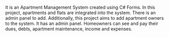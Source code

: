It is an Apartment Management System created using C# Forms. In this project, apartments and flats are integrated into the system.
There is an admin panel to add. Additionally, this project aims to add apartment owners to the system.
It has an admin panel. Homeowners can see and pay their dues, debts, apartment maintenance, income and expenses.
